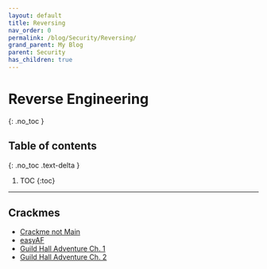 ```yaml
---
layout: default
title: Reversing
nav_order: 0
permalink: /blog/Security/Reversing/
grand_parent: My Blog
parent: Security
has_children: true
---
```


# Reverse Engineering
{: .no_toc }

## Table of contents
{: .no_toc .text-delta }

1. TOC
{:toc}

---

## Crackmes ##

- [Crackme not Main](/blog/Security/Reversing/Crackme_CNM)
- [easyAF](/blog/Security/Reversing/Crackme_easyAF)
- [Guild Hall Adventure Ch. 1](/blog/Security/Reversing/Crackme_gha1)
- [Guild Hall Adventure Ch. 2](/blog/Security/Reversing/Crackme_gha2)
